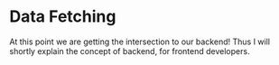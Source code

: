 # Data Fetching

At this point we are getting the intersection to our backend! Thus I will
shortly explain the concept of backend, for frontend developers.

## 